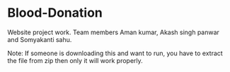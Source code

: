 # Blood-Donation
Website project work. Team members Aman kumar, Akash singh panwar and  Somyakanti sahu.

Note: If someone is downloading this and want to run, you have to extract the file from zip then only it will work properly.
